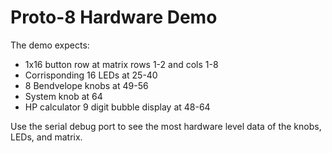 # Proto-8 Hardware Demo

The demo expects:

* 1x16 button row at matrix rows 1-2 and cols 1-8
* Corrisponding 16 LEDs at 25-40
* 8 Bendvelope knobs at 49-56
* System knob at 64
* HP calculator 9 digit bubble display at 48-64

Use the serial debug port to see the most hardware level data of the
knobs, LEDs, and matrix.
